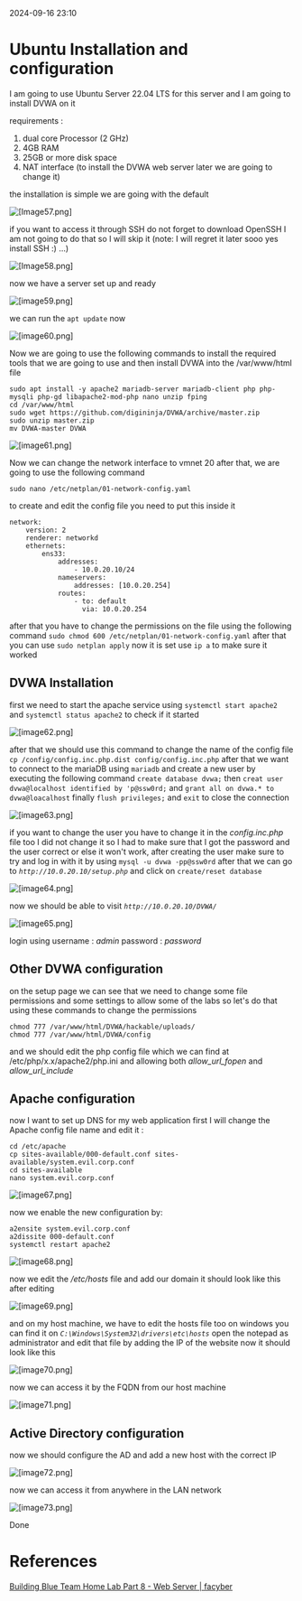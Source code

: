 2024-09-16 23:10


# Ubuntu Installation and configuration

I am going to use Ubuntu Server 22.04 LTS for this server and I am going to install DVWA on it 

requirements :
1. dual core Processor (2 GHz)
2. 4GB RAM
3. 25GB or more disk space
4. NAT interface (to install the DVWA web server later we are going to change it)


the installation is simple we are going with the default 

![[Image57.png]](/Attachment/Image57.png)

if you want to access it through SSH do not forget to download OpenSSH I am not going to do that so I will skip it (note: I will regret it later sooo yes install SSH :) ...)

![[Image58.png]](/Attachment/Image58.png)
 
 now we have a server set up and ready 
 
 ![[image59.png]](/Attachment/image59.png)
 
 we can run the `apt update` now 
 
![[image60.png]](/Attachment/image60.png)

Now we are going to use the following commands to install the required tools that we are going to use and then install DVWA into the /var/www/html file 

```
sudo apt install -y apache2 mariadb-server mariadb-client php php-mysqli php-gd libapache2-mod-php nano unzip fping
cd /var/www/html
sudo wget https://github.com/digininja/DVWA/archive/master.zip
sudo unzip master.zip
mv DVWA-master DVWA
```

![[image61.png]](/Attachment/image61.png)

Now we can change the network interface to vmnet 20
after that, we are going to use the following command

`sudo nano /etc/netplan/01-network-config.yaml`

to create and edit the config file 
you need to put this inside it 

```
network:
    version: 2
    renderer: networkd
    ethernets:
        ens33:
            addresses:
                - 10.0.20.10/24
            nameservers:
                addresses: [10.0.20.254]
            routes:
                - to: default
                  via: 10.0.20.254
```

after that you have to change the permissions on the file using the following command 
`sudo chmod 600 /etc/netplan/01-network-config.yaml`
after that you can use `sudo netplan apply`
now it is set use `ip a` to make sure it worked

## DVWA Installation 

first we need to start the apache service using `systemctl start apache2` and  `systemctl status apache2` to check if it started 

![[image62.png]](/Attachment/image62.png)

after that we should use this command to change the name of the config file `cp /config/config.inc.php.dist config/config.inc.php` 
after that we want to connect to the mariaDB using `mariadb` and create a new user by executing the following command  `create database dvwa;` then `creat user dvwa@localhost identified by 'p@ssw0rd;` and `grant all on dvwa.* to dvwa@loacalhost` finally `flush privileges;` and `exit` to close the connection 

![[image63.png]](/Attachment/image63.png)

if you want to change the user you have to change it in the *config.inc.php* file too 
I did not change it so I had to make sure that I got the password and the user correct or else it won't work, after creating the user make sure to try and log in with it by using `mysql -u dvwa -pp@ssw0rd` after that we can go to *`http://10.0.20.10/setup.php`* and click on `create/reset database` 

![[image64.png]](/Attachment/image64.png)

now we should be able to visit *`http://10.0.20.10/DVWA/`*  

![[image65.png]](/Attachment/image65.png)

login using username : *admin* password : *password*

## Other DVWA configuration 

on the setup page we can see that we need to change some file permissions and some settings to allow some of the labs so let's do that using these commands to change the permissions 

```
chmod 777 /var/www/html/DVWA/hackable/uploads/
chmod 777 /var/www/html/DVWA/config
```

and we should edit the php config file which we can find at /etc/php/x.x/apache2/php.ini
and allowing both *allow_url_fopen* and *allow_url_include* 

## Apache configuration 

now I want to set up DNS for my web application first I will change the Apache config file name and edit it :
```
cd /etc/apache
cp sites-available/000-default.conf sites-available/system.evil.corp.conf
cd sites-available
nano system.evil.corp.conf
```

![[image67.png]](/Attachment/image67.png)

now we enable the new configuration by: 

```
a2ensite system.evil.corp.conf
a2dissite 000-default.conf
systemctl restart apache2
```

![[image68.png]](/Attachment/image68.png)

now we edit the */etc/hosts* file and add our domain it should look like this after editing 

![[image69.png]](/Attachment/image69.png)

and on my host machine, we have to edit the hosts file too on windows you can find it on *`C:\Windows\System32\drivers\etc\hosts`* open the notepad as administrator and edit that file by adding the IP of the website now it should look like this 

![[image70.png]](/Attachment/image70.png)

now we can access it by the FQDN  from our host machine

![[image71.png]](/Attachment/image71.png)

## Active Directory configuration 

now we should configure the AD and add a new host with the correct IP 

![[image72.png]](/Attachment/image72.png)

now we can access it from anywhere in the LAN network 

![[image73.png]](/Attachment/image73.png)

Done
# References 

[Building Blue Team Home Lab Part 8 - Web Server | facyber](https://facyber.me/posts/blue-team-lab-guide-part-8/)
